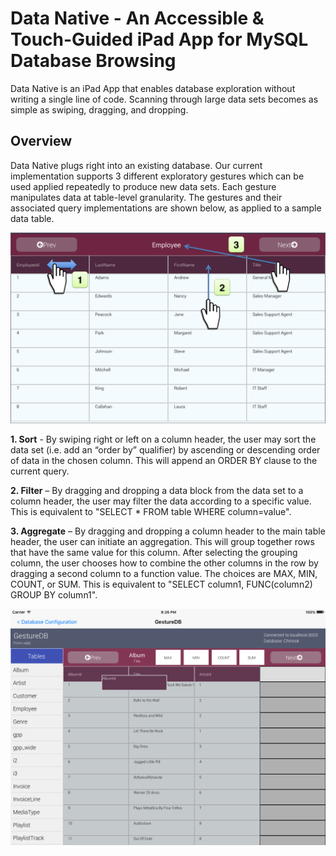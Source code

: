# Data Native - An Accessible & Touch-Guided iPad App for MySQL Database Browsing

Data Native is an iPad App that enables database exploration without writing a single line of code. Scanning through large data sets becomes as simple as swiping, dragging, and dropping. 

## Overview

Data Native plugs right into an existing database. Our current implementation supports 3 different exploratory gestures which can be used applied repeatedly to produce new data sets. Each gesture manipulates data at table-level granularity. The gestures and their associated query implementations are shown below, as applied to a sample data table.

![Gestures Screenshot](figures/gestures.png)

**1. Sort** - By swiping right or left on a column header, the user may sort the data set (i.e. add an “order by” qualifier) by ascending or descending order of data in the chosen column. This will append an ORDER BY clause to the current query. 

**2. Filter** – By dragging and dropping a data block from the data set to a column header, the user may filter the data according to a specific value. This is equivalent to "SELECT * FROM table WHERE column=value".

**3. Aggregate** – By dragging and dropping a column header to the main table header, the user can initiate an aggregation. This will group together rows that have the same value for this column.
After selecting the grouping column, the user chooses how to combine the other columns in the row by dragging a second column to a function value. The choices are MAX, MIN, COUNT, or SUM. This is equivalent to "SELECT column1, FUNC(column2) GROUP BY column1".

![Grouping](figures/group.png)
